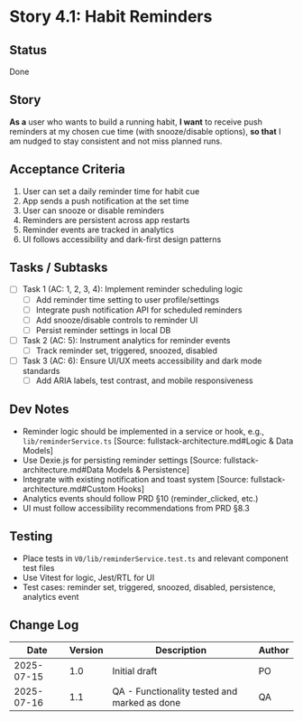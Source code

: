 # Story 4.1: Habit Reminders

## Status
Done

## Story
**As a** user who wants to build a running habit,
**I want** to receive push reminders at my chosen cue time (with snooze/disable options),
**so that** I am nudged to stay consistent and not miss planned runs.

## Acceptance Criteria
1. User can set a daily reminder time for habit cue
2. App sends a push notification at the set time
3. User can snooze or disable reminders
4. Reminders are persistent across app restarts
5. Reminder events are tracked in analytics
6. UI follows accessibility and dark-first design patterns

## Tasks / Subtasks
- [ ] Task 1 (AC: 1, 2, 3, 4): Implement reminder scheduling logic
  - [ ] Add reminder time setting to user profile/settings
  - [ ] Integrate push notification API for scheduled reminders
  - [ ] Add snooze/disable controls to reminder UI
  - [ ] Persist reminder settings in local DB
- [ ] Task 2 (AC: 5): Instrument analytics for reminder events
  - [ ] Track reminder set, triggered, snoozed, disabled
- [ ] Task 3 (AC: 6): Ensure UI/UX meets accessibility and dark mode standards
  - [ ] Add ARIA labels, test contrast, and mobile responsiveness

## Dev Notes
- Reminder logic should be implemented in a service or hook, e.g., `lib/reminderService.ts` [Source: fullstack-architecture.md#Logic & Data Models]
- Use Dexie.js for persisting reminder settings [Source: fullstack-architecture.md#Data Models & Persistence]
- Integrate with existing notification and toast system [Source: fullstack-architecture.md#Custom Hooks]
- Analytics events should follow PRD §10 (reminder_clicked, etc.)
- UI must follow accessibility recommendations from PRD §8.3

## Testing
- Place tests in `V0/lib/reminderService.test.ts` and relevant component test files
- Use Vitest for logic, Jest/RTL for UI
- Test cases: reminder set, triggered, snoozed, disabled, persistence, analytics event

## Change Log
| Date | Version | Description | Author |
|------|---------|-------------|--------|
| 2025-07-15 | 1.0 | Initial draft | PO |
| 2025-07-16 | 1.1 | QA - Functionality tested and marked as done | QA | 
